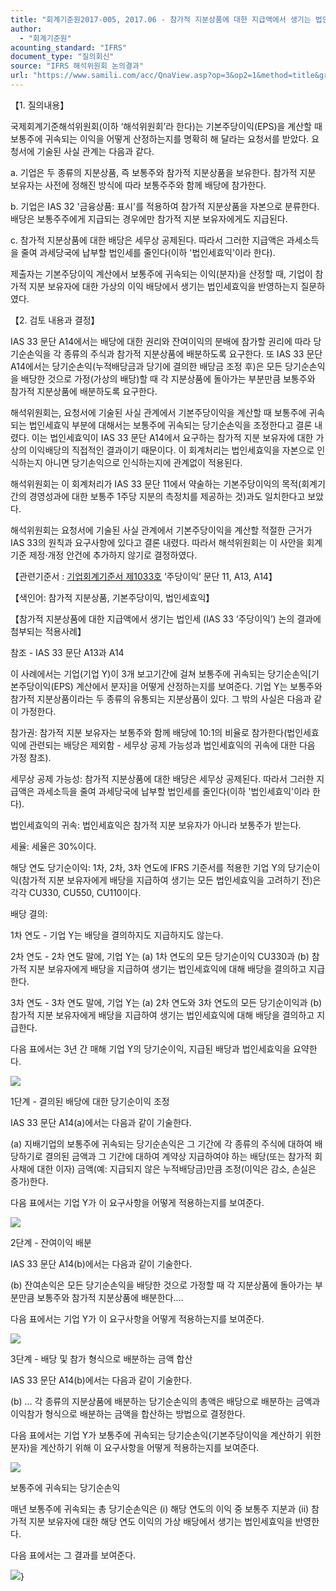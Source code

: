 ```yaml
---
title: "회계기준원2017-005, 2017.06 - 참가적 지분상품에 대한 지급액에서 생기는 법인세(IAS 33 ‘주당이익’)"
author:
  - "회계기준원"
acounting_standard: "IFRS"
document_type: "질의회신"
source: "IFRS 해석위원회 논의결과"
url: "https://www.samili.com/acc/QnaView.asp?op=3&op2=1&method=title&group=2123-15;1&orgcode=2&searchword=&page=9&code=%ED%9A%8C%EA%B3%84%EA%B8%B0%EC%A4%80%EC%9B%902017%2D005%3A20170630"
---
```

【1. 질의내용】

국제회계기준해석위원회(이하 ‘해석위원회’라 한다)는 기본주당이익(EPS)을 계산할 때 보통주에 귀속되는 이익을 어떻게 산정하는지를 명확히 해 달라는 요청서를 받았다. 요청서에 기술된 사실 관계는 다음과 같다.

a. 기업은 두 종류의 지분상품, 즉 보통주와 참가적 지분상품을 보유한다. 참가적 지분 보유자는 사전에 정해진 방식에 따라 보통주주와 함께 배당에 참가한다.

b. 기업은 IAS 32 '금융상품: 표시'를 적용하여 참가적 지분상품을 자본으로 분류한다. 배당은 보통주주에게 지급되는 경우에만 참가적 지분 보유자에게도 지급된다.

c. 참가적 지분상품에 대한 배당은 세무상 공제된다. 따라서 그러한 지급액은 과세소득을 줄여 과세당국에 납부할 법인세를 줄인다(이하 '법인세효익'이라 한다).

제출자는 기본주당이익 계산에서 보통주에 귀속되는 이익(분자)을 산정할 때, 기업이 참가적 지분 보유자에 대한 가상의 이익 배당에서 생기는 법인세효익을 반영하는지 질문하였다.

  

【2. 검토 내용과 결정】

IAS 33 문단 A14에서는 배당에 대한 권리와 잔여이익의 분배에 참가할 권리에 따라 당기순손익을 각 종류의 주식과 참가적 지분상품에 배분하도록 요구한다. 또 IAS 33 문단 A14에서는 당기순손익(누적배당금과 당기에 결의한 배당금 조정 후)은 모든 당기순손익을 배당한 것으로 가정(가상의 배당)할 때 각 지분상품에 돌아가는 부분만큼 보통주와 참가적 지분상품에 배분하도록 요구한다.

해석위원회는, 요청서에 기술된 사실 관계에서 기본주당이익을 계산할 때 보통주에 귀속되는 법인세효익 부분에 대해서는 보통주에 귀속되는 당기순손익을 조정한다고 결론 내렸다. 이는 법인세효익이 IAS 33 문단 A14에서 요구하는 참가적 지분 보유자에 대한 가상의 이익배당의 직접적인 결과이기 때문이다. 이 회계처리는 법인세효익을 자본으로 인식하는지 아니면 당기손익으로 인식하는지에 관계없이 적용된다.

해석위원회는 이 회계처리가 IAS 33 문단 11에서 약술하는 기본주당이익의 목적(회계기간의 경영성과에 대한 보통주 1주당 지분의 측정치를 제공하는 것)과도 일치한다고 보았다.

해석위원회는 요청서에 기술된 사실 관계에서 기본주당이익을 계산할 적절한 근거가 IAS 33의 원칙과 요구사항에 있다고 결론 내렸다. 따라서 해석위원회는 이 사안을 회계기준 제정·개정 안건에 추가하지 않기로 결정하였다.

  

【관련기준서 : [기업회계기준서 제1033호](https://www.samili.com/acc/) ‘주당이익’ 문단 11, A13, A14】

【색인어: 참가적 지분상품, 기본주당이익, 법인세효익】

  

【참가적 지분상품에 대한 지급액에서 생기는 법인세 (IAS 33 ‘주당이익’) 논의 결과에 첨부되는 적용사례】

참조 - IAS 33 문단 A13과 A14

이 사례에서는 기업(기업 Y)이 3개 보고기간에 걸쳐 보통주에 귀속되는 당기순손익\[기본주당이익(EPS) 계산에서 분자\]을 어떻게 산정하는지를 보여준다. 기업 Y는 보통주와 참가적 지분상품이라는 두 종류의 유통되는 지분상품이 있다. 그 밖의 사실은 다음과 같이 가정한다.

참가권: 참가적 지분 보유자는 보통주와 함께 배당에 10:1의 비율로 참가한다(법인세효익에 관련되는 배당은 제외함 - 세무상 공제 가능성과 법인세효익의 귀속에 대한 다음 가정 참조).

세무상 공제 가능성: 참가적 지분상품에 대한 배당은 세무상 공제된다. 따라서 그러한 지급액은 과세소득을 줄여 과세당국에 납부할 법인세를 줄인다(이하 '법인세효익'이라 한다).

법인세효익의 귀속: 법인세효익은 참가적 지분 보유자가 아니라 보통주가 받는다.

세율: 세율은 30%이다.

해당 연도 당기순이익: 1차, 2차, 3차 연도에 IFRS 기준서를 적용한 기업 Y의 당기순이익(참가적 지분 보유자에게 배당을 지급하여 생기는 모든 법인세효익을 고려하기 전)은 각각 CU330, CU550, CU110이다.

배당 결의:

1차 연도 - 기업 Y는 배당을 결의하지도 지급하지도 않는다.

2차 연도 - 2차 연도 말에, 기업 Y는 (a) 1차 연도의 모든 당기순이익 CU330과 (b) 참가적 지분 보유자에게 배당을 지급하여 생기는 법인세효익에 대해 배당을 결의하고 지급한다.

3차 연도 - 3차 연도 말에, 기업 Y는 (a) 2차 연도와 3차 연도의 모든 당기순이익과 (b) 참가적 지분 보유자에게 배당을 지급하여 생기는 법인세효익에 대해 배당을 결의하고 지급한다.

다음 표에서는 3년 간 매해 기업 Y의 당기순이익, 지급된 배당과 법인세효익을 요약한다.

![](https://www.samili.com/mImage/etc/organ/2022/Q2123-1-1.gif)

  

1단계 - 결의된 배당에 대한 당기순이익 조정

IAS 33 문단 A14(a)에서는 다음과 같이 기술한다.

(a) 지배기업의 보통주에 귀속되는 당기순손익은 그 기간에 각 종류의 주식에 대하여 배당하기로 결의된 금액과 그 기간에 대하여 계약상 지급하여야 하는 배당(또는 참가적 회사채에 대한 이자) 금액(예: 지급되지 않은 누적배당금)만큼 조정(이익은 감소, 손실은 증가)한다.

다음 표에서는 기업 Y가 이 요구사항을 어떻게 적용하는지를 보여준다.

![](https://www.samili.com/mImage/etc/organ/2022/Q2123-1-2.gif)

  

2단계 - 잔여이익 배분

IAS 33 문단 A14(b)에서는 다음과 같이 기술한다.

(b) 잔여손익은 모든 당기순손익을 배당한 것으로 가정할 때 각 지분상품에 돌아가는 부분만큼 보통주와 참가적 지분상품에 배분한다….

다음 표에서는 기업 Y가 이 요구사항을 어떻게 적용하는지를 보여준다.

![](https://www.samili.com/mImage/etc/organ/2022/Q2123-1-3.gif)

  

3단계 - 배당 및 참가 형식으로 배분하는 금액 합산

IAS 33 문단 A14(b)에서는 다음과 같이 기술한다.

(b) … 각 종류의 지분상품에 배분하는 당기순손익의 총액은 배당으로 배분하는 금액과 이익참가 형식으로 배분하는 금액을 합산하는 방법으로 결정한다.

다음 표에서는 기업 Y가 보통주에 귀속되는 당기순손익(기본주당이익을 계산하기 위한 분자)을 계산하기 위해 이 요구사항을 어떻게 적용하는지를 보여준다.

![](https://www.samili.com/mImage/etc/organ/2022/Q2123-1-4.gif)

  

보통주에 귀속되는 당기순손익

매년 보통주에 귀속되는 총 당기순손익은 (i) 해당 연도의 이익 중 보통주 지분과 (ii) 참가적 지분 보유자에 대한 해당 연도 이익의 가상 배당에서 생기는 법인세효익을 반영한다.

다음 표에서는 그 결과를 보여준다.

![](https://www.samili.com/mImage/etc/organ/2022/Q2123-1-5.gif)}